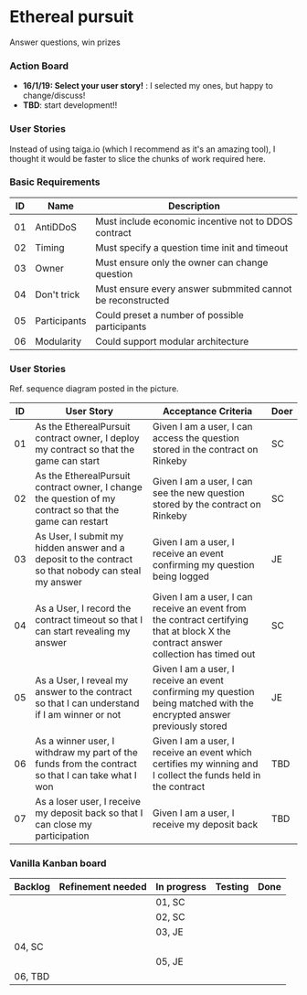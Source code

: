 # Ethereal pursuit
Answer questions, win prizes


### Action Board

- **16/1/19: Select your user story!** : I selected my ones, but happy to change/discuss!
- **TBD**: start development!!

### User Stories 

Instead of using taiga.io (which I recommend as it's an amazing tool), I thought it would be faster to slice the chunks of work required here. 


### Basic Requirements

|ID|Name|Description|
|---|---|---|
|01|AntiDDoS|Must include economic incentive not to DDOS contract|
|02|Timing|Must specify a question time init and timeout|
|03|Owner|Must ensure only the owner can change question|
|04|Don't trick|Must ensure every answer submmited cannot be reconstructed|
|05|Participants|Could preset a number of possible participants|
|06|Modularity|Could support modular architecture|


### User Stories 
Ref. sequence diagram posted in the picture. 


|ID|User Story|Acceptance Criteria|Doer|
|---|---|---|---|
|01|As the EtherealPursuit contract owner, I deploy my contract so that the game can start|Given I am a user, I can access the question stored in the contract on Rinkeby |SC|
|02|As the EtherealPursuit contract owner, I change the question of my contract so that the game can restart|Given I am a user, I can see the new question stored by the contract on Rinkeby|SC|
|03 |As User, I submit my hidden answer and a deposit to the contract so that nobody can steal my answer|Given I am a user, I receive an event confirming my question being logged |JE|
|04|As a User, I record the contract timeout so that I can start revealing my answer| Given I am a user, I can receive an event from the contract certifying that at block X the contract answer collection has timed out |SC|
|05|As a User, I reveal my answer to the contract so that I can understand if I am winner or not  |Given I am a user, I receive an event confirming my question being matched with the encrypted answer previously stored|JE|
|06|As a winner user, I withdraw my part of the funds from the contract so that I can take what I won|Given I am a user, I receive an event which certifies my winning and I collect the funds held in the contract |TBD|
|07|As a loser user, I receive my deposit back so that I can close my participation|Given I am a user, I receive my deposit back|TBD|


### Vanilla Kanban board

|Backlog|Refinement needed|In progress|Testing|Done|
|---|---|---|---|---|
|||01, SC||
|||02, SC||
|||03, JE||
|04, SC||||
|||05, JE||
|06, TBD||||
